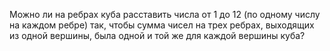 Можно ли на ребрах куба расставить числа от 1 до 12 (по одному числу на каждом ребре) так, чтобы сумма чисел на трех ребрах, выходящих из одной вершины, была одной и той же для каждой вершины куба?